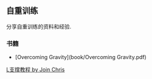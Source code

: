 ## 自重训练

分享自重训练的资料和经验.

### 书籍

- [Overcoming Gravity](book/Overcoming Gravity.pdf)







 [L支撑教程 by Join Chris](https://www.youtube.com/watch?v=Qcde45O8lzo)

